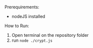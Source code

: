 Prerequirements:
  - nodeJS installed

How to Run:
  1. Open terminal on the repository folder
  2. run `node ./crypt.js`
